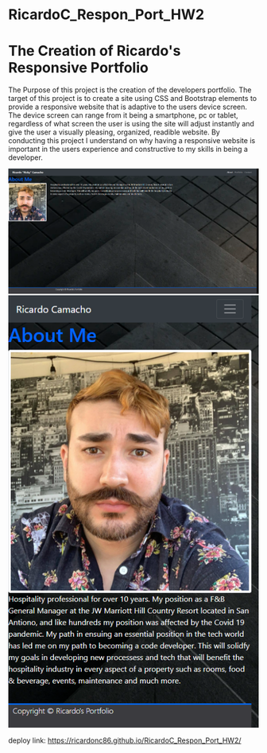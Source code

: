 # RicardoC_Respon_Port_HW2

# The Creation of Ricardo's Responsive Portfolio

The Purpose of this project is the creation of the developers portfolio. The target of this project is to create a site using CSS and Bootstrap elements to provide a responsive website that is adaptive to the users device screen. The device screen can range from it being a smartphone, pc or tablet, regardless of what screen the user is using the site will adjust instantly and give the user a visually pleasing, organized, readible website. 
By conducting this project I understand on why having a responsive website is important in the users experience and constructive to my skills in being a developer.



<img src="https://github.com/ricardonc86/RicardoC_Respon_Port_HW2/blob/main/images/screencapture-ricardonc86-github-io-RicardoC-Respon-Port-HW2-2021-02-01-10_36_20.png" alt="Portfolio_full_view"/>

<img src="https://github.com/ricardonc86/RicardoC_Respon_Port_HW2/blob/main/images/screencapture-ricardonc86-github-io-RicardoC-Respon-Port-HW2-2021-02-01-11_03_16.png" alt="Portfolio_small_view">


deploy link: https://ricardonc86.github.io/RicardoC_Respon_Port_HW2/